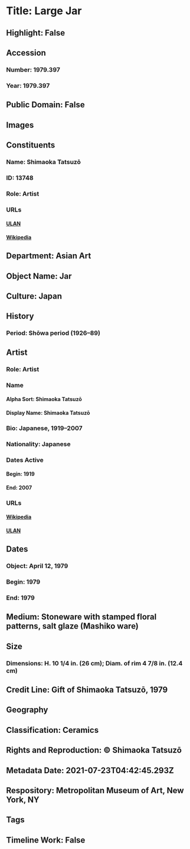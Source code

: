 # Title: Large Jar
## Highlight: False
## Accession
### Number: 1979.397
### Year: 1979.397
## Public Domain: False
## Images
## Constituents
### Name: Shimaoka Tatsuzō
### ID: 13748
### Role: Artist
### URLs
#### [ULAN](http://vocab.getty.edu/page/ulan/500479492)
#### [Wikipedia](https://www.wikidata.org/wiki/Q7688379)
## Department: Asian Art
## Object Name: Jar
## Culture: Japan
## History
### Period: Shōwa period (1926–89)
## Artist
### Role: Artist
### Name
#### Alpha Sort: Shimaoka Tatsuzō
#### Display Name: Shimaoka Tatsuzō
### Bio: Japanese, 1919–2007
### Nationality: Japanese
### Dates Active
#### Begin: 1919
#### End: 2007
### URLs
#### [Wikipedia](https://www.wikidata.org/wiki/Q7688379)
#### [ULAN](http://vocab.getty.edu/page/ulan/500479492)
## Dates
### Object: April 12, 1979
### Begin: 1979
### End: 1979
## Medium: Stoneware with stamped floral patterns, salt glaze (Mashiko ware)
## Size
### Dimensions: H. 10 1/4 in. (26 cm); Diam. of rim 4 7/8 in. (12.4 cm)
## Credit Line: Gift of Shimaoka Tatsuzō, 1979
## Geography
## Classification: Ceramics
## Rights and Reproduction: © Shimaoka Tatsuzō
## Metadata Date: 2021-07-23T04:42:45.293Z
## Respository: Metropolitan Museum of Art, New York, NY
## Tags
## Timeline Work: False